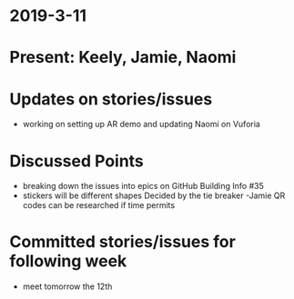 # 2019-3-11
# Present: Keely, Jamie, Naomi
# Updates on stories/issues
*  working on setting up AR demo and updating Naomi on Vuforia 
# Discussed Points
* breaking down the issues into epics on GitHub
	Building Info #35
* stickers will be different shapes 
	Decided by the tie breaker -Jamie
	QR codes can be researched if time permits
# Committed stories/issues for following week
* meet tomorrow the 12th 

